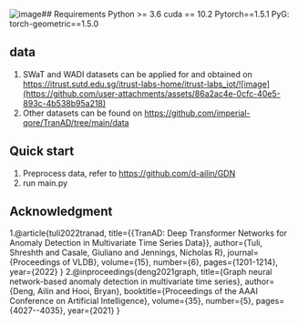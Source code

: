 ![image](https://github.com/user-attachments/assets/1d0c882e-0c47-459c-9585-93d623dc006d)##  Requirements
Python >= 3.6
cuda == 10.2
Pytorch==1.5.1
PyG: torch-geometric==1.5.0

##  data
1. SWaT and WADI datasets can be applied for and obtained on https://itrust.sutd.edu.sg/itrust-labs-home/itrust-labs_iot/![image](https://github.com/user-attachments/assets/86a2ac4e-0cfc-40e5-893c-4b538b95a218)
2. Other datasets can be found on https://github.com/imperial-qore/TranAD/tree/main/data

##  Quick start 
1. Preprocess data, refer to https://github.com/d-ailin/GDN
2. run main.py

## Acknowledgment 
1.@article{tuli2022tranad,
  title={{TranAD: Deep Transformer Networks for Anomaly Detection in Multivariate Time Series Data}},
  author={Tuli, Shreshth and Casale, Giuliano and Jennings, Nicholas R},
  journal={Proceedings of VLDB},
  volume={15},
  number={6},
  pages={1201-1214},
  year={2022}
}
2.@inproceedings{deng2021graph,
  title={Graph neural network-based anomaly detection in multivariate time series},
  author={Deng, Ailin and Hooi, Bryan},
  booktitle={Proceedings of the AAAI Conference on Artificial Intelligence},
  volume={35},
  number={5},
  pages={4027--4035},
  year={2021}
}

